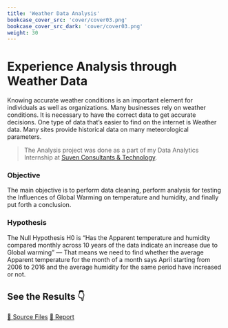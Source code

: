 ```yaml
---
title: 'Weather Data Analysis'
bookcase_cover_src: 'cover/cover03.png'
bookcase_cover_src_dark: 'cover/cover03.png'
weight: 30
---
```

# Experience Analysis through Weather Data 
Knowing accurate weather conditions is an important element for individuals as well as organizations. Many businesses rely on weather conditions. It is necessary to have the correct data to get accurate decisions. One type of data that’s easier to find on the internet is Weather data. Many sites provide historical data on many meteorological parameters.

> The Analysis project was done as a part of my Data Analytics Internship at [Suven Consultants & Technology](https://suvenconsultants.com/).

### Objective
The main objective is to perform data cleaning, perform analysis for testing the Influences of Global Warming on temperature and humidity, and finally put forth a conclusion.

### Hypothesis
The Null Hypothesis H0 is “Has the Apparent temperature and humidity compared monthly across 10 years of the data indicate an increase due to Global warming” — That means we need to find whether the average Apparent temperature for the month of a month says April starting from 2006 to 2016 and the average humidity for the same period have increased or not.

## See the Results 👇
[📁 Source Files](https://github.com/sinanthahir/Internship_suven_technology)  [📝 Report](https://sinanthahir.medium.com/experience-analysis-through-weather-data-exploratory-data-analysis-b438ceca8a9b)